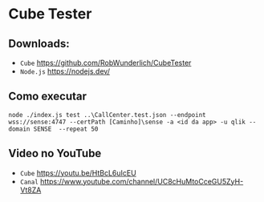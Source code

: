 # Cube Tester
## Downloads:
* `Cube` https://github.com/RobWunderlich/CubeTester
* `Node.js` https://nodejs.dev/

## Como executar
```console
node ./index.js test ..\CallCenter.test.json --endpoint wss://sense:4747 --certPath [Caminho]\sense -a <id da app> -u qlik --domain SENSE  --repeat 50
```
## Video no YouTube
* `Cube` https://youtu.be/HtBcL6uIcEU
* `Canal` https://www.youtube.com/channel/UC8cHuMtoCceGU5ZyH-Vt8ZA